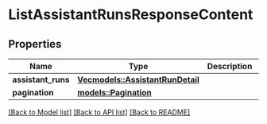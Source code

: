 # ListAssistantRunsResponseContent

## Properties

Name | Type | Description | Notes
------------ | ------------- | ------------- | -------------
**assistant_runs** | [**Vec<models::AssistantRunDetail>**](AssistantRunDetail.md) |  | 
**pagination** | [**models::Pagination**](Pagination.md) |  | 

[[Back to Model list]](../README.md#documentation-for-models) [[Back to API list]](../README.md#documentation-for-api-endpoints) [[Back to README]](../README.md)


